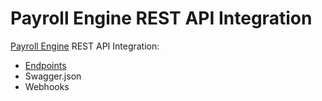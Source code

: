 # Payroll Engine REST API Integration

[Payroll Engine](https://github.com/Payroll-Engine) REST API Integration:

- [Endpoints](Documents/PayrollRestServicesEndpoints.md)
- Swagger.json
- Webhooks
